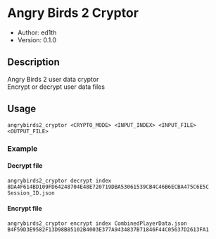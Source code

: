 # Angry Birds 2 Cryptor

* Author: ed1th
* Version: 0.1.0

## Description
Angry Birds 2 user data cryptor<br>
Encrypt or decrypt user data files

## Usage
`angrybirds2_cryptor <CRYPTO_MODE> <INPUT_INDEX> <INPUT_FILE> <OUTPUT_FILE>`

### Example
#### Decrypt file
`angrybirds2_cryptor decrypt index 8DA4F614BD109FD64248704E48E720719DBA53061539CB4C46B6ECBA475C6E5C Session_ID.json`
#### Encrypt file
`angrybirds2_cryptor encrypt index CombinedPlayerData.json B4F59D3E9582F13D98B85102B4003E377A9434837B71846F44C05637D2613FA1`